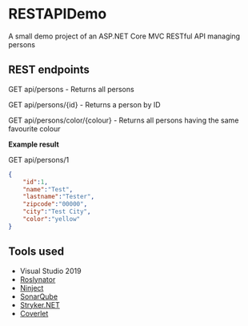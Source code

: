 # RESTAPIDemo
A small demo project of an ASP.NET Core MVC RESTful API managing persons

## REST endpoints

GET api/persons - Returns all persons

GET api/persons/{id} - Returns a person by ID

GET api/persons/color/{colour} - Returns all persons having the same favourite colour

**Example result**

GET api/persons/1
```json    
{  
    "id":1,  
    "name":"Test",  
    "lastname":"Tester",  
    "zipcode":"00000",  
    "city":"Test City",  
    "color":"yellow"  
}
```
## Tools used

* Visual Studio 2019
* [Roslynator](https://github.com/JosefPihrt/Roslynator/blob/master/README.md)
* [Ninject](https://github.com/ninject/Ninject/blob/master/README.md)
* [SonarQube](https://www.sonarqube.org/)
* [Stryker.NET](https://github.com/stryker-mutator/stryker-net/blob/master/README.md)
* [Coverlet](https://github.com/tonerdo/coverlet/blob/master/README.md)

